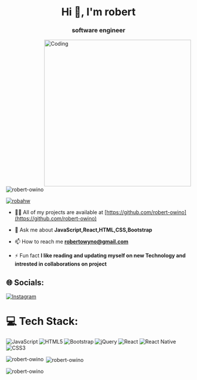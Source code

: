 <h1 align="center">Hi 👋, I'm robert</h1>
<h3 align="center">software engineer</h3>
<img align="right" alt="Coding" width="400" src="https://media.tenor.com/qJ5evVs-_uUAAAAC/coding.gif">

<p align="left"> <img src="https://komarev.com/ghpvc/?username=robert-owino&label=Profile%20views&color=0e75b6&style=flat" alt="robert-owino" /> </p>

<p align="left"> <a href="https://twitter.com/robahw" target="blank"><img src="https://img.shields.io/twitter/follow/robahw?logo=twitter&style=for-the-badge" alt="robahw" /></a> </p>



- 👨‍💻 All of my projects are available at [https://github.com/robert-owino](https://github.com/robert-owino)

- 💬 Ask me about **JavaScript,React,HTML,CSS,Bootstrap**

- 📫 How to reach me **robertowyno@gmail.com**

- ⚡ Fun fact **I like reading and updating myself on new Technology and intrested in collaborations on project**


## 🌐 Socials:
[![Instagram](https://img.shields.io/badge/Instagram-%23E4405F.svg?logo=Instagram&logoColor=white)](https://instagram.com/robert_robby_royce) 

# 💻 Tech Stack:
![JavaScript](https://img.shields.io/badge/javascript-%23323330.svg?style=for-the-badge&logo=javascript&logoColor=%23F7DF1E) ![HTML5](https://img.shields.io/badge/html5-%23E34F26.svg?style=for-the-badge&logo=html5&logoColor=white) ![Bootstrap](https://img.shields.io/badge/bootstrap-%23563D7C.svg?style=for-the-badge&logo=bootstrap&logoColor=white) ![jQuery](https://img.shields.io/badge/jquery-%230769AD.svg?style=for-the-badge&logo=jquery&logoColor=white) ![React](https://img.shields.io/badge/react-%2320232a.svg?style=for-the-badge&logo=react&logoColor=%2361DAFB) ![React Native](https://img.shields.io/badge/react_native-%2320232a.svg?style=for-the-badge&logo=react&logoColor=%2361DAFB) ![CSS3](https://img.shields.io/badge/css3-%231572B6.svg?style=for-the-badge&logo=css3&logoColor=white)



<p><img align="left" src="https://github-readme-stats.vercel.app/api/top-langs?username=robert-owino&show_icons=true&locale=en&layout=compact" alt="robert-owino" /></p>

<p>&nbsp;<img align="center" src="https://github-readme-stats.vercel.app/api?username=robert-owino&show_icons=true&locale=en" alt="robert-owino" /></p>

<p><img align="center" src="https://github-readme-streak-stats.herokuapp.com/?user=robert-owino&" alt="robert-owino" /></p>



